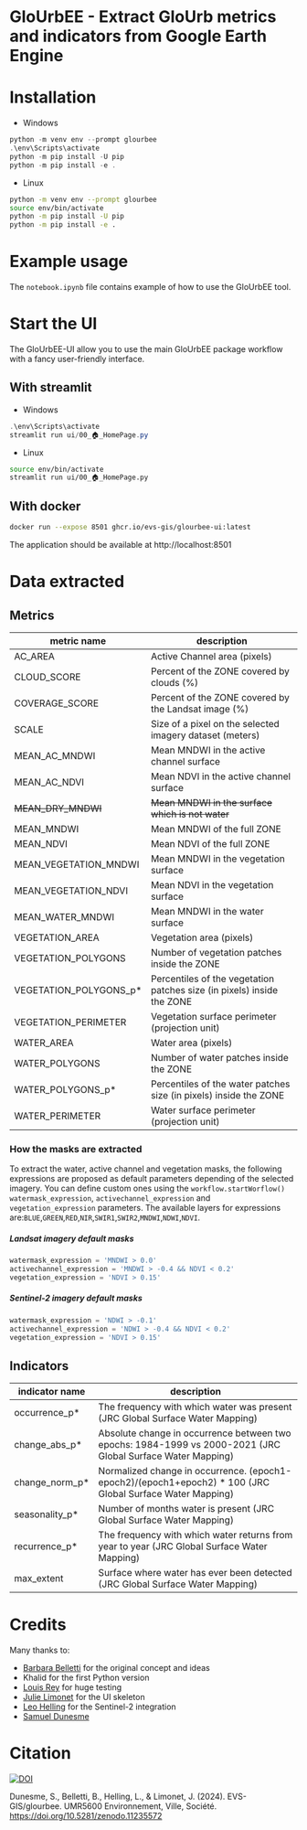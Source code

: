# GloUrbEE - Extract GloUrb metrics and indicators from Google Earth Engine

# Installation

- Windows
```powershell
python -m venv env --prompt glourbee
.\env\Scripts\activate
python -m pip install -U pip
python -m pip install -e .
```

- Linux
```bash
python -m venv env --prompt glourbee
source env/bin/activate
python -m pip install -U pip
python -m pip install -e .
```

# Example usage

The `notebook.ipynb` file contains example of how to use the GloUrbEE tool.

# Start the UI

The GloUrbEE-UI allow you to use the main GloUrbEE package workflow with a fancy user-friendly interface.

## With streamlit 

- Windows
```powershell
.\env\Scripts\activate
streamlit run ui/00_🏠_HomePage.py
```

- Linux
```bash
source env/bin/activate
streamlit run ui/00_🏠_HomePage.py
```

## With docker

```bash
docker run --expose 8501 ghcr.io/evs-gis/glourbee-ui:latest 
```

The application should be available at http://localhost:8501

# Data extracted
## Metrics
| metric name | description |   
|---|---|
| AC_AREA | Active Channel area (pixels) |
| CLOUD_SCORE | Percent of the ZONE covered by clouds (%) |
| COVERAGE_SCORE | Percent of the ZONE covered by the Landsat image (%) |
| SCALE | Size of a pixel on the selected imagery dataset (meters) |
| MEAN_AC_MNDWI | Mean MNDWI in the active channel surface |
| MEAN_AC_NDVI | Mean NDVI in the active channel surface |
| ~~MEAN_DRY_MNDWI~~ | ~~Mean MNDWI in the surface which is not water~~  |
| MEAN_MNDWI | Mean MNDWI of the full ZONE |
| MEAN_NDVI| Mean NDVI of the full ZONE |
| MEAN_VEGETATION_MNDWI | Mean MNDWI in the vegetation surface |
| MEAN_VEGETATION_NDVI | Mean NDVI in the vegetation surface |
| MEAN_WATER_MNDWI | Mean MNDWI in the water surface |
| VEGETATION_AREA | Vegetation area (pixels) |
| VEGETATION_POLYGONS | Number of vegetation patches inside the ZONE |
| VEGETATION_POLYGONS_p* | Percentiles of the vegetation patches size (in pixels) inside the ZONE |
| VEGETATION_PERIMETER | Vegetation surface perimeter (projection unit) |
| WATER_AREA | Water area (pixels) |
| WATER_POLYGONS | Number of water patches inside the ZONE |
| WATER_POLYGONS_p* | Percentiles of the water patches size (in pixels) inside the ZONE |
| WATER_PERIMETER | Water surface perimeter (projection unit) |

### How the masks are extracted
To extract the water, active channel and vegetation masks, the following expressions are proposed as default parameters depending of the selected imagery.
You can define custom ones using the `workflow.startWorflow()` `watermask_expression`, `activechannel_expression` and `vegetation_expression` parameters. The available layers for expressions are:`BLUE`,`GREEN`,`RED`,`NIR`,`SWIR1`,`SWIR2`,`MNDWI`,`NDWI`,`NDVI`.

##### Landsat imagery default masks
```py
watermask_expression = 'MNDWI > 0.0'
activechannel_expression = 'MNDWI > -0.4 && NDVI < 0.2'
vegetation_expression = 'NDVI > 0.15'
```

##### Sentinel-2 imagery default masks
```py
watermask_expression = 'NDWI > -0.1'
activechannel_expression = 'NDWI > -0.4 && NDVI < 0.2'
vegetation_expression = 'NDVI > 0.15'
```

## Indicators
| indicator name | description |   
|---|---|
| occurrence_p* | The frequency with which water was present (JRC Global Surface Water Mapping) |
| change_abs_p* | Absolute change in occurrence between two epochs: 1984-1999 vs 2000-2021 (JRC Global Surface Water Mapping) |
| change_norm_p* | Normalized change in occurrence. (epoch1-epoch2)/(epoch1+epoch2) * 100 (JRC Global Surface Water Mapping) |
| seasonality_p* | Number of months water is present (JRC Global Surface Water Mapping) |
| recurrence_p* | The frequency with which water returns from year to year (JRC Global Surface Water Mapping) |
| max_extent | Surface where water has ever been detected (JRC Global Surface Water Mapping) |

# Credits
Many thanks to:
- [Barbara Belletti](https://github.com/bbelletti) for the original concept and ideas
- Khalid for the first Python version
- [Louis Rey](https://github.com/LouisRey74) for huge testing
- [Julie Limonet](https://github.com/Julielmnt) for the UI skeleton
- [Leo Helling](https://github.com/jlhelling) for the Sentinel-2 integration
- [Samuel Dunesme](https://github.com/sdunesme)

# Citation 
[![DOI](https://zenodo.org/badge/578546372.svg)](https://zenodo.org/doi/10.5281/zenodo.11235572)

Dunesme, S., Belletti, B., Helling, L., & Limonet, J. (2024). EVS-GIS/glourbee. UMR5600 Environnement, Ville, Société. https://doi.org/10.5281/zenodo.11235572
